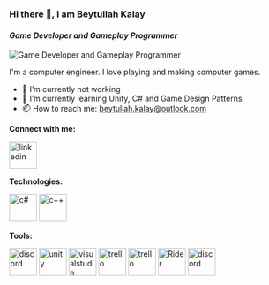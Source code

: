 ### Hi there 👋, I am Beytullah Kalay
#### *Game Developer and Gameplay Programmer*
![Game Developer and Gameplay Programmer](https://pbs.twimg.com/profile_images/1331536290542743552/Hl3uW02w_400x400.jpg)

I'm a computer engineer. I love playing and making computer games. 

- 🔭 I’m currently not working
- 🌱 I’m currently learning Unity, C# and Game Design Patterns 
- 📫 How to reach me: beytullah.kalay@outlook.com 

**Connect with me:**

[<img src='https://cdn-icons-png.flaticon.com/512/174/174857.png' alt='linkedin' height='50'>](https://www.linkedin.com/in/beytullah-kalay/)  

**Technologies:**

<img src='https://cdn.worldvectorlogo.com/logos/c--4.svg' alt='c#' height='50'> <img src='https://cdn.worldvectorlogo.com/logos/c.svg' alt='c++' height='50'>

**Tools:**

<img src='https://cdn.worldvectorlogo.com/logos/discord.svg' alt='discord' height='50'> <img src='https://cdn.worldvectorlogo.com/logos/unity-69.svg' alt='unity' height='50'> <img src='https://img.icons8.com/color/344/visual-studio-2019.png' alt='visualstudio' height='50'> <img src='https://cdn.worldvectorlogo.com/logos/trello.svg' alt='trello' height='50'> <img src='https://is3-ssl.mzstatic.com/image/thumb/Purple116/v4/77/b2/b7/77b2b77c-cafe-780c-b7ea-1ff467dc04cf/source/512x512bb.jpg' alt='trello' height='50'>  <img src='https://seeklogo.com/images/J/jetbrains-rider-logo-BC2E5310DB-seeklogo.com.png' alt='Rider' height='50'> <img src='https://cdn.worldvectorlogo.com/logos/git-icon.svg' alt='discord' height='50'>
